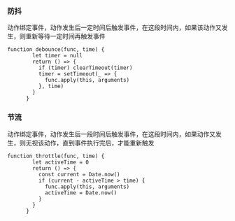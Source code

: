 ### 防抖

动作绑定事件，动作发生后一定时间后触发事件，在这段时间内，如果该动作又发生，则重新等待一定时间再触发事件

```
function debounce(func, time) {
        let timer = null
        return () => {
          if (timer) clearTimeout(timer)
          timer = setTimeout(_ => {
            func.apply(this, arguments)
          }, time)
        }
      }
```

### 节流

动作绑定事件，动作发生后一段时间后触发事件，在这段时间内，如果动作又发生，则无视该动作，直到事件执行完后，才能重新触发

```
function throttle(func, time) {
        let activeTime = 0
        return () => {
          const current = Date.now()
          if (current - activeTime > time) {
            func.apply(this, arguments)
            activeTime = Date.now()
          }
        }
      }
```
